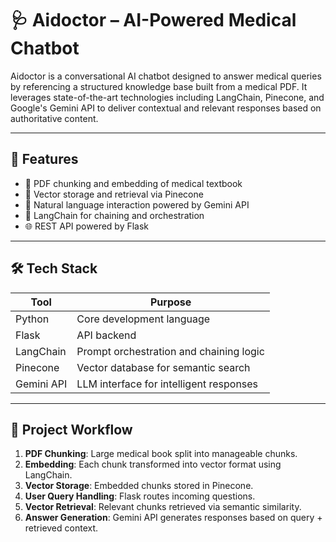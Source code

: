 # 🩺 Aidoctor – AI-Powered Medical Chatbot

Aidoctor is a conversational AI chatbot designed to answer medical queries by referencing a structured knowledge base built from a medical PDF. It leverages state-of-the-art technologies including LangChain, Pinecone, and Google's Gemini API to deliver contextual and relevant responses based on authoritative content.

---

## 🚀 Features

- 📘 PDF chunking and embedding of medical textbook
- 🧠 Vector storage and retrieval via Pinecone
- 🤖 Natural language interaction powered by Gemini API
- 🔗 LangChain for chaining and orchestration
- 🌐 REST API powered by Flask

---

## 🛠️ Tech Stack

| Tool         | Purpose                                    |
|--------------|---------------------------------------------|
| Python       | Core development language                   |
| Flask        | API backend                                 |
| LangChain    | Prompt orchestration and chaining logic     |
| Pinecone     | Vector database for semantic search         |
| Gemini API   | LLM interface for intelligent responses     |

---

## 📂 Project Workflow

1. **PDF Chunking**: Large medical book split into manageable chunks.
2. **Embedding**: Each chunk transformed into vector format using LangChain.
3. **Vector Storage**: Embedded chunks stored in Pinecone.
4. **User Query Handling**: Flask routes incoming questions.
5. **Vector Retrieval**: Relevant chunks retrieved via semantic similarity.
6. **Answer Generation**: Gemini API generates responses based on query + retrieved context.

